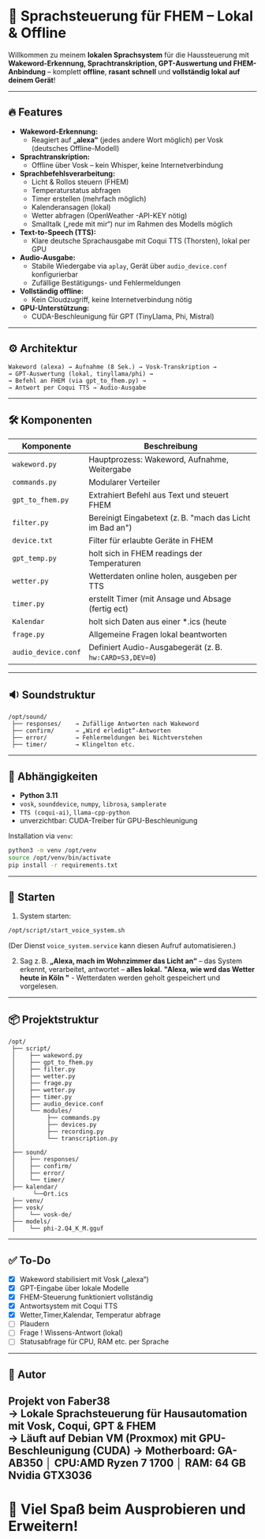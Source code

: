 
# 📢 Sprachsteuerung für FHEM – Lokal & Offline

Willkommen zu meinem **lokalen Sprachsystem** für die Haussteuerung mit **Wakeword-Erkennung, Sprachtranskription, GPT-Auswertung und FHEM-Anbindung** – komplett **offline**, **rasant schnell** und **vollständig lokal auf deinem Gerät**!

---

## 🔥 Features

- **Wakeword-Erkennung:**  
  - Reagiert auf **„alexa“** (jedes andere Wort möglich) per Vosk (deutsches Offline-Modell)
- **Sprachtranskription:**  
  - Offline über Vosk – kein Whisper, keine Internetverbindung
- **Sprachbefehlsverarbeitung:**  
  - Licht & Rollos steuern (FHEM)
  - Temperaturstatus abfragen
  - Timer erstellen (mehrfach möglich)
  - Kalenderansagen (lokal)
  - Wetter abfragen (OpenWeather  -API-KEY nötig)
  - Smalltalk („rede mit mir“) nur im Rahmen des Modells möglich
- **Text-to-Speech (TTS):**  
  - Klare deutsche Sprachausgabe mit Coqui TTS (Thorsten), lokal per GPU
- **Audio-Ausgabe:**  
  - Stabile Wiedergabe via `aplay`, Gerät über `audio_device.conf` konfigurierbar
  - Zufällige Bestätigungs- und Fehlermeldungen
- **Vollständig offline:**  
  - Kein Cloudzugriff, keine Internetverbindung nötig
- **GPU-Unterstützung:**  
  - CUDA-Beschleunigung für GPT (TinyLlama, Phi, Mistral)

---

## ⚙️ Architektur

```text
Wakeword (alexa) → Aufnahme (8 Sek.) → Vosk-Transkription → 
→ GPT-Auswertung (lokal, tinyllama/phi) → 
→ Befehl an FHEM (via gpt_to_fhem.py) → 
→ Antwort per Coqui TTS → Audio-Ausgabe
```

---

## 🛠️ Komponenten

| Komponente              | Beschreibung |
|-------------------------|--------------|
| `wakeword.py`           | Hauptprozess: Wakeword, Aufnahme, Weitergabe |
| `commands.py`           | Modularer Verteiler |
| `gpt_to_fhem.py`        | Extrahiert Befehl aus Text und steuert FHEM |
| `filter.py`             | Bereinigt Eingabetext (z. B. "mach das Licht im Bad an") |
| `device.txt`            | Filter für erlaubte Geräte in FHEM |
| `gpt_temp.py`           | holt sich in FHEM readings der Temperaturen |
| `wetter.py`             | Wetterdaten online holen, ausgeben per TTS |
| `timer.py`              | erstellt Timer (mit Ansage und Absage (fertig ect)|
| `Kalendar`              | holt sich Daten aus einer *.ics (heute|morgen|woche)
| `frage.py`              | Allgemeine Fragen lokal beantworten |
| `audio_device.conf`     | Definiert Audio-Ausgabegerät (z. B. `hw:CARD=S3,DEV=0`) |

---

## 🔉 Soundstruktur

```text
/opt/sound/
 ├── responses/    → Zufällige Antworten nach Wakeword
 ├── confirm/      → „Wird erledigt“-Antworten
 ├── error/        → Fehlermeldungen bei Nichtverstehen
 ├── timer/        → Klingelton etc.
```

---

## 🧰 Abhängigkeiten

- **Python 3.11**
- `vosk`, `sounddevice`, `numpy`, `librosa`, `samplerate`
- `TTS (coqui-ai)`, `llama-cpp-python`
- unverzichtbar: CUDA-Treiber für GPU-Beschleunigung 
  

Installation via `venv`:

```bash
python3 -m venv /opt/venv
source /opt/venv/bin/activate
pip install -r requirements.txt
```

---

## 🏁 Starten

1. System starten:

```bash
/opt/script/start_voice_system.sh
```

(Der Dienst `voice_system.service` kann diesen Aufruf automatisieren.)

2. Sag z. B. **„Alexa, mach im Wohnzimmer das Licht an“** – das System erkennt, verarbeitet, antwortet – **alles lokal.**
            **"Alexa, wie wrd das Wetter heute in Köln "** - Wetterdaten werden geholt gespeichert und vorgelesen.
---

## 📦 Projektstruktur

```text
/opt/
 ├── script/
 │    ├── wakeword.py
 │    ├── gpt_to_fhem.py
 │    ├── filter.py
 │    ├── wetter.py
 │    ├── frage.py
 │    ├── wetter.py
 │    ├── timer.py
 │    ├── audio_device.conf
 │    └── modules/
 │         ├── commands.py
 │         ├── devices.py
 │         ├── recording.py
 │         └── transcription.py   
 │
 ├── sound/
 │    ├── responses/
 │    ├── confirm/
 │    ├── error/
 │    └── timer/
 ├── kalendar/
       └──Ort.ics   
 ├── venv/
 ├── vosk/
 │    └── vosk-de/
 ├── models/
 │    └── phi-2.Q4_K_M.gguf
```

---

## ✅ To-Do

- [x] Wakeword stabilisiert mit Vosk („alexa“)
- [x] GPT-Eingabe über lokale Modelle
- [x] FHEM-Steuerung funktioniert vollständig
- [x] Antwortsystem mit Coqui TTS
- [x] Wetter,Timer,Kalendar, Temperatur abfrage
- [ ] Plaudern  
- [ ] Frage ! Wissens-Antwort (lokal)
- [ ] Statusabfrage für CPU, RAM etc. per Sprache
---

## 👤 Autor

Projekt von **Faber38**  
→ Lokale Sprachsteuerung für Hausautomation mit Vosk, Coqui, GPT & FHEM  
→ Läuft auf Debian VM (Proxmox) mit GPU-Beschleunigung (CUDA)
→ Motherboard: GA-AB350 │ CPU:AMD Ryzen 7 1700 │ RAM: 64 GB Nvidia GTX3036
---

# 🚀 Viel Spaß beim Ausprobieren und Erweitern!
